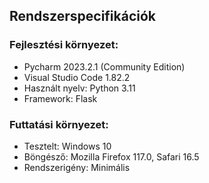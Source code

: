## Rendszerspecifikációk

### Fejlesztési környezet: 
- Pycharm 2023.2.1 (Community Edition)
- Visual Studio Code 1.82.2
- Használt nyelv: Python 3.11
- Framework: Flask

### Futtatási környezet:
- Tesztelt: Windows 10
- Böngésző: Mozilla Firefox 117.0, Safari 16.5
- Rendszerigény: Minimális